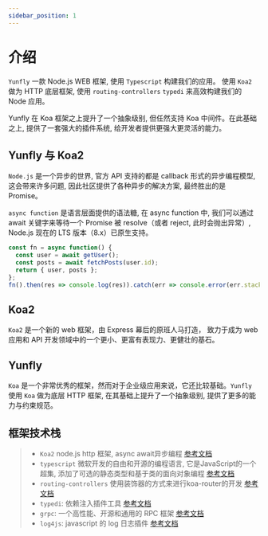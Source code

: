 ```yaml
---
sidebar_position: 1
---
```


# 介绍

`Yunfly` 一款 Node.js WEB 框架, 使用 `Typescript` 构建我们的应用。
使用 `Koa2` 做为 HTTP 底层框架, 使用 `routing-controllers` `typedi` 来高效构建我们的 Node 应用。

Yunfly 在 Koa 框架之上提升了一个抽象级别, 但任然支持 Koa 中间件。在此基础之上, 提供了一套强大的插件系统, 给开发者提供更强大更灵活的能力。

## Yunfly 与 Koa2

`Node.js` 是一个异步的世界, 官方 API 支持的都是 callback 形式的异步编程模型, 这会带来许多问题, 因此社区提供了各种异步的解决方案, 最终胜出的是 Promise。

`async function` 是语言层面提供的语法糖, 在 async function 中, 我们可以通过 await 关键字来等待一个 Promise 被 resolve（或者 reject, 此时会抛出异常）,  Node.js 现在的 LTS 版本（8.x）已原生支持。

```js
const fn = async function() {
  const user = await getUser();
  const posts = await fetchPosts(user.id);
  return { user, posts };
};
fn().then(res => console.log(res)).catch(err => console.error(err.stack));
```

## Koa2

`Koa2` 是一个新的 web 框架，由 Express 幕后的原班人马打造， 致力于成为 web 应用和 API 开发领域中的一个更小、更富有表现力、更健壮的基石。

## Yunfly

`Koa` 是一个非常优秀的框架，然而对于企业级应用来说，它还比较基础。`Yunfly` 使用 `Koa` 做为底层 HTTP 框架, 在其基础上提升了一个抽象级别, 提供了更多的能力与约束规范。

## 框架技术栈

> - `Koa2` node.js http 框架, async await异步编程 [参考文档](https://koa.bootcss.com/)
> - `typescript` 微软开发的自由和开源的编程语言, 它是JavaScript的一个超集, 添加了可选的静态类型和基于类的面向对象编程 [参考文档](https://www.tslang.cn/docs/home.html)
> - `routing-controllers`  使用装饰器的方式来进行koa-router的开发 [参考文档](https://github.com/typestack/routing-controllers#readme)
> - `typedi`: 依赖注入插件工具  [参考文档](https://github.com/typestack/typedi)
> - `grpc`: 一个高性能、开源和通用的 RPC 框架  [参考文档](https://grpc.github.io/grpc/node/index.html)
> - `log4js`: javascript 的 log 日志插件 [参考文档](https://github.com/log4js-node/log4js-node)
